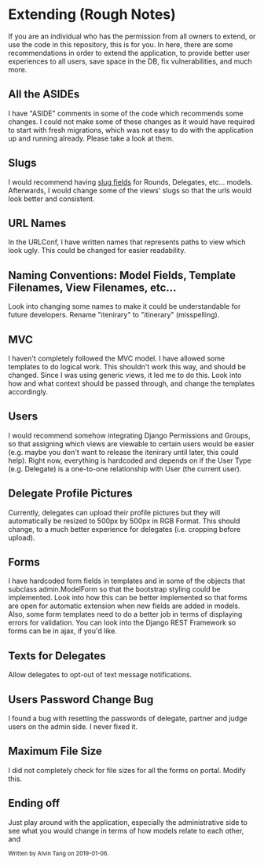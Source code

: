 # Extending (Rough Notes)
If you are an individual who has the permission from all owners to extend, or use the code in this repository, this is for you. In here, there are some recommendations in order to extend the application, to provide better user experiences to all users, save space in the DB, fix vulnerabilities, and much more.

## All the ASIDEs
I have "ASIDE" comments in some of the code which recommends some changes. I could not make some of these changes as it would have required to start with fresh migrations, which was not easy to do with the application up and running already. Please take a look at them.

## Slugs
I would recommend having [slug fields](https://docs.djangoproject.com/en/2.1/ref/models/fields/#slugfield) for Rounds, Delegates, etc... models. Afterwards, I would change some of the views' slugs so that the urls would look better and consistent.

## URL Names
In the URLConf, I have written names that represents paths to view which look ugly. This could be changed for easier readability.

## Naming Conventions: Model Fields, Template Filenames, View Filenames, etc...
Look into changing some names to make it could be understandable for future developers. Rename "itenirary" to "itinerary" (misspelling).

## MVC
I haven't completely followed the MVC model. I have allowed some templates to do logical work. This shouldn't work this way, and should be changed. Since I was using generic views, it led me to do this. Look into how and what context should be passed through, and change the templates accordingly.

## Users
I would recommend somehow integrating Django Permissions and Groups, so that assigning which views are viewable to certain users would be easier (e.g. maybe you don't want to release the itenirary until later, this could help). Right now, everything is hardcoded and depends on if the User Type (e.g. Delegate) is a one-to-one relationship with User (the current user).

## Delegate Profile Pictures
Currently, delegates can upload their profile pictures but they will automatically be resized to 500px by 500px in RGB Format. This should change, to a much better experience for delegates (i.e. cropping before upload).

## Forms
I have hardcoded form fields in templates and in some of the objects that subclass admin.ModelForm so that the bootstrap styling could be implemented. Look into how this can be better implemented so that forms are open for automatic extension when new fields are added in models. Also, some form templates need to do a better job in terms of displaying errors for validation. You can look into the Django REST Framework so forms can be in ajax, if you'd like.

## Texts for Delegates
Allow delegates to opt-out of text message notifications.

## Users Password Change Bug
I found a bug with resetting the passwords of delegate, partner and judge users on the admin side. I never fixed it.

## Maximum File Size
I did not completely check for file sizes for all the forms on portal. Modify this.

## Ending off
Just play around with the application, especially the administrative side to see what you would change in terms of how models relate to each other, and 

<small>Written by Alvin Tang on 2019-01-06.</small>
